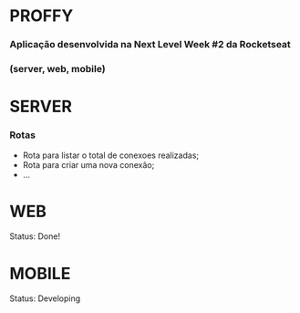 # PROFFY
### Aplicação desenvolvida na Next Level Week #2 da Rocketseat
### (server, web, mobile)

# SERVER
### Rotas
- Rota para listar o total de conexoes realizadas;
- Rota para criar uma nova conexão;
- ...

# WEB
Status: Done!

# MOBILE
Status: Developing
